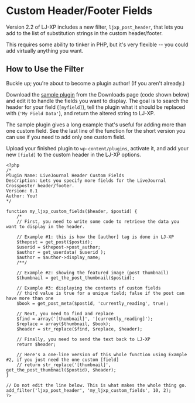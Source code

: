 # Custom Header/Footer Fields #

Version 2.2 of LJ-XP includes a new filter, `ljxp_post_header`, that lets you add to the list of substitution strings in the custom header/footer.

This requires some ability to tinker in PHP, but it's very flexible -- you could add virtually anything you want.

## How to Use the Filter ##

Buckle up; you're about to become a plugin author! (If you aren't already.)

Download the [sample plugin](http://code.google.com/p/ljxp/downloads/detail?name=lj-xp-custom-fields-example.php.zip) from the Downloads page (code shown below) and edit it to handle the fields you want to display. The goal is to search the header for your field (`[myfield]`), tell the plugin what it should be replaced with (`'My Field Data'`), and return the altered string to LJ-XP.

The sample plugin gives a long example that's useful for adding more than one custom field. See the last line of the function for the short version you can use if you need to add only one custom field.

Upload your finished plugin to `wp-content/plugins`, activate it, and add your new `[field]` to the custom header in the LJ-XP options.

```
<?php
/*
Plugin Name: LiveJournal Header Custom Fields
Description: Lets you specify more fields for the LiveJournal Crossposter header/footer.
Version: 0.1
Author: You!
*/

function my_ljxp_custom_fields($header, $postid) {
	/*
	// First, you need to write some code to retrieve the data you want to display in the header.
	
	// Example #1: this is how the [author] tag is done in LJ-XP
	$thepost = get_post($postid);
	$userid = $thepost->post_author;
	$author = get_userdata( $userid );
	$author = $author->display_name;
	/**/
	
	// Example #2: showing the featured image (post thumbnail)
	$thumbnail = get_the_post_thumbnail($postid);
	
	// Example #3: displaying the contents of custom fields
	// third value is true for a unique field; false if the post can have more than one
	$book = get_post_meta($postid, 'currently_reading', true);  

	// Next, you need to find and replace
	$find = array('[thumbnail]', '[currently_reading]');
	$replace = array($thumbnail, $book);
	$header = str_replace($find, $replace, $header);
	
	// Finally, you need to send the text back to LJ-XP
	return $header;
	
	// Here's a one-line version of this whole function using Example #2, if you just need the one custom [field]
	// return str_replace('[thumbnail]', get_the_post_thumbnail($postid), $header);
}

// Do not edit the line below. This is what makes the whole thing go.
add_filter('ljxp_post_header', 'my_ljxp_custom_fields', 10, 2);
?>
```